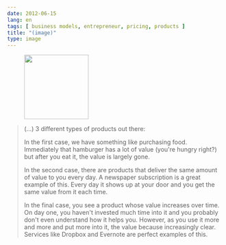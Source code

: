 ```yaml
---
date: 2012-06-15
lang: en
tags: [ business models, entrepreneur, pricing, products ]
title: "(image)"
type: image
---
```


<figure>
<a
href="https://hugo.ferreira.cc/3-different-types-of-products-out-there-in/attachment/738/"
rel="attachment"><img
src="https://hugo.ferreira.cc/wp-content/uploads/2012/06/tumblr_m5nng41AsU1qz82meo1_1280-150x150.png"
width="150" height="150" /></a></figure>

> (...) 3 different types of products out there:
>
> In the first case, we have something like purchasing food. Immediately
> that hamburger has a lot of value (you're hungry right?) but after you
> eat it, the value is largely gone.
>
> In the second case, there are products that deliver the same amount of
> value to you every day. A newspaper subscription is a great example of
> this. Every day it shows up at your door and you get the same value
> from it each time.
>
> In the final case, you see a product whose value increases over time.
> On day one, you haven't invested much time into it and you probably
> don't even understand how it helps you. However, as you use it more
> and more and put more into it, the value because increasingly clear.
> Services like Dropbox and Evernote are perfect examples of this.

